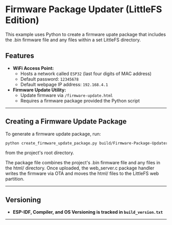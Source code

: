 # Firmware Package Updater (LittleFS Edition)

This example uses Python to create a firmware upate package that includes the .bin firmware file and any files within a set LittleFS directory.

## Features
- **WiFi Access Point:**
  - Hosts a network called `ESP32` (last four digits of MAC address)
  - Default password: `12345678`
  - Default webpage IP address: `192.168.4.1`
- **Firmware Update Utility:**
  - Update firmware via `/firmware-update.html`
  - Requires a firmware package provided the Python script

---

## Creating a Firmware Update Package
To generate a firmware update package, run:
```sh
python create_firmware_update_package.py build/Firmware-Package-Updater-LittleFS.bin html/ update_v0.0.1.pkg
```
from the project's root directory.

The package file combines the project's .bin firmware file and any files in the html/ directory.
Once uploaded, the web_server.c package handler writes the firmware via OTA and moves the html/ files to the LittleFS web partition.

---

## Versioning
- **ESP-IDF, Compiler, and OS Versioning is tracked in `build_version.txt`**

---